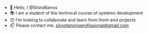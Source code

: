 - 👋 Hello, I @SilvioBarros
- 📚 I am a student of the technical course of systems development
- 🙃  I'm looking to collaborate and learn from front-end projects
- 📫 Please contact me: silviotenorioprofissional@gmail.com


<!---
SilvioBarros/SilvioBarros is a ✨ special ✨ repository because its `README.md` (this file) appears on your GitHub profile.
You can click the Preview link to take a look at your changes.
--->
